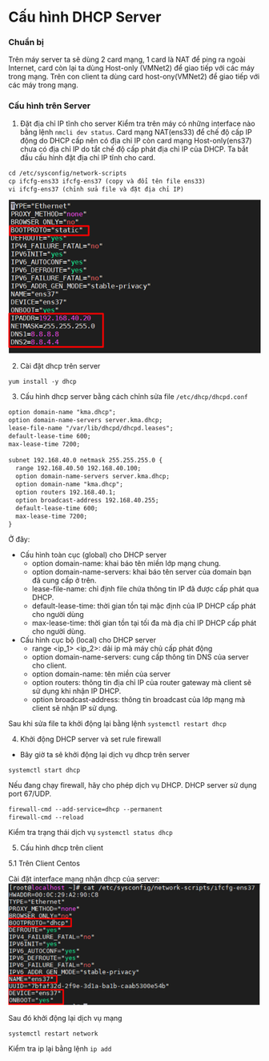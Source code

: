 # Cấu hình DHCP Server
### Chuẩn bị
Trên máy server ta sẽ dùng 2 card mạng, 1 card là NAT để ping ra ngoài Internet, card còn lại ta dùng Host-only (VMNet2) để giao tiếp với các máy trong mạng. Trên con client ta dùng card host-ony(VMNet2) để giao tiếp với các máy trong mạng.
### Cấu hình trên Server
1. Đặt địa chỉ IP tĩnh cho server
Kiểm tra trên máy có những interface nào bằng lệnh `nmcli dev status`. Card mạng NAT(ens33) để chế độ cấp IP động do DHCP cấp nên có địa chỉ IP còn card mạng Host-only(ens37) chưa có địa chỉ IP do tắt chế độ cấp phát địa chỉ IP của DHCP. Ta bắt đầu cấu hình đặt địa chỉ IP tĩnh cho card.
```
cd /etc/sysconfig/network-scripts 
cp ifcfg-ens33 ifcfg-ens37 (copy và đổi tên file ens33)
vi ifcfg-ens37 (chỉnh sửa file và đặt địa chỉ IP)
```
![](/image/dhcp2.png)

2. Cài đặt dhcp trên server

```
yum install -y dhcp
```

3. Cấu hình dhcp server bằng cách chỉnh sửa file `/etc/dhcp/dhcpd.conf`

```
option domain-name "kma.dhcp";
option domain-name-servers server.kma.dhcp;
lease-file-name "/var/lib/dhcpd/dhcpd.leases";
default-lease-time 600;
max-lease-time 7200;

subnet 192.168.40.0 netmask 255.255.255.0 {
  range 192.168.40.50 192.168.40.100;
  option domain-name-servers server.kma.dhcp;
  option domain-name "kma.dhcp";
  option routers 192.168.40.1;
  option broadcast-address 192.168.40.255;
  default-lease-time 600;
  max-lease-time 7200;
}
```
Ở đây:
* Cấu hình toàn cục (global) cho DHCP server
  * option domain-name: khai báo tên miền lớp mạng chung.
  * option domain-name-servers: khai báo tên server của domain bạn đã cung cấp ở trên.
  * lease-file-name: chỉ định file chứa thông tin IP đã được cấp phát qua DHCP.
  * default-lease-time: thời gian tồn tại mặc định của IP DHCP cấp phát cho người dùng
  * max-lease-time: thời gian tồn tại tối đa mà địa chỉ IP DHCP cấp phát cho người dùng.
* Cấu hình cục bộ (local) cho DHCP server
  * range <ip_1> <ip_2>: dải ip mà máy chủ cấp phát động
  * option domain-name-servers: cung cấp thông tin DNS của server cho client.
  * option domain-name: tên miền của server
  * option routers: thông tin địa chỉ IP của router gateway mà client sẽ sử dụng khi nhận IP DHCP.
  * option broadcast-address: thông tin broadcast của lớp mạng mà client sẽ nhận IP sử dụng.

Sau khi sửa file ta khởi động lại bằng lệnh `systemctl restart dhcp`

4. Khởi động DHCP server và set rule firewall

* Bây giờ ta sẽ khởi động lại dịch vụ dhcp trên server
```
systemctl start dhcp
```
Nếu đang chạy firewall, hãy cho phép dịch vụ DHCP. DHCP server sử dụng port 67/UDP.
```
firewall-cmd --add-service=dhcp --permanent
firewall-cmd --reload
```
Kiểm tra trạng thái dịch vụ `systemctl status dhcp`

5. Cấu hình dhcp trên client

5.1 Trên Client Centos

Cài đặt interface mạng nhận dhcp của server:
![](image/dhcp3.png)

Sau đó khởi động lại dịch vụ mạng
```
systemctl restart network
```
Kiểm tra ip lại bằng lệnh `ip add`


